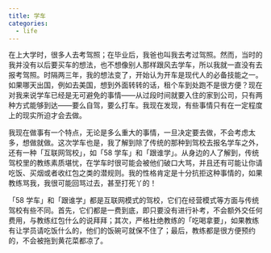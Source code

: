```yaml
---
title: 学车
categories:
  - life
---
```


在上大学时，很多人去考驾照；在毕业后，我爸也叫我去考过驾照。然而，当时的我并没有以后要买车的想法，也不想像别人那样跟风去学车，所以我就一直没有去报考驾照。时隔两三年，我的想法变了，开始认为开车是现代人的必备技能之一。如果哪天出国，例如去美国，想到外面转转的话，租个车到处跑不是很方便？现在对我来说学车已经是无可避免的事情——从过段时间就要入住的家到公司，只有两种方式能够到达——要么自驾，要么打车。我现在发现，有些事情只有在一定程度上的现实所迫才会去做。

我现在做事有一个特点，无论是多么重大的事情，一旦决定要去做，不会考虑太多，想做就做。这次学车也是，我了解到除了传统的那种到驾校去报名学车之外，还有一种「互联网驾校」，如「58 学车」和「跟谁学」。从身边的人了解到，传统驾校里的教练素质堪忧，在学车时很可能会被他们破口大骂，并且还有可能让你请吃饭、买烟或者收红包之类的潜规则。我的性格肯定是十分抗拒这种事情的，如果教练骂我，我很可能回骂过去，甚至打死丫的！

「58 学车」和「跟谁学」都是互联网模式的驾校，它们在经营模式等方面与传统驾校有些不同。首先，它们都是一费到底，即只要没有进行补考，不会额外交任何费用，与教练红包什么的说拜拜；其次，严格杜绝教练的「吃喝拿要」，如果教练有让学员请吃饭什么的，他们的饭碗可就保不住了；最后，教练都是很方便预约的，不会被拖到黄花菜都凉了。
